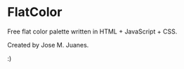 # FlatColor

Free flat color palette written in HTML + JavaScript + CSS.

Created by Jose M. Juanes.

:)
